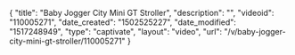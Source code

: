 {
    "title": "Baby Jogger City Mini GT Stroller",
    "description": "",
    "videoid": "110005271",
    "date_created": "1502525227",
    "date_modified": "1517248949",
    "type": "captivate",
    "layout": "video",
    "url": "\/v\/baby-jogger-city-mini-gt-stroller\/110005271"
}